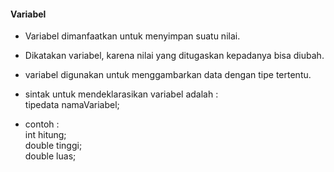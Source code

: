 #### Variabel

- Variabel dimanfaatkan untuk menyimpan suatu nilai.
- Dikatakan variabel, karena nilai yang ditugaskan kepadanya bisa diubah.
- variabel digunakan untuk menggambarkan data dengan tipe tertentu.
- sintak untuk mendeklarasikan variabel adalah :
 <br>tipedata namaVariabel;
 
- contoh :
<br>int hitung;
<br>double tinggi;
<br>double luas;
